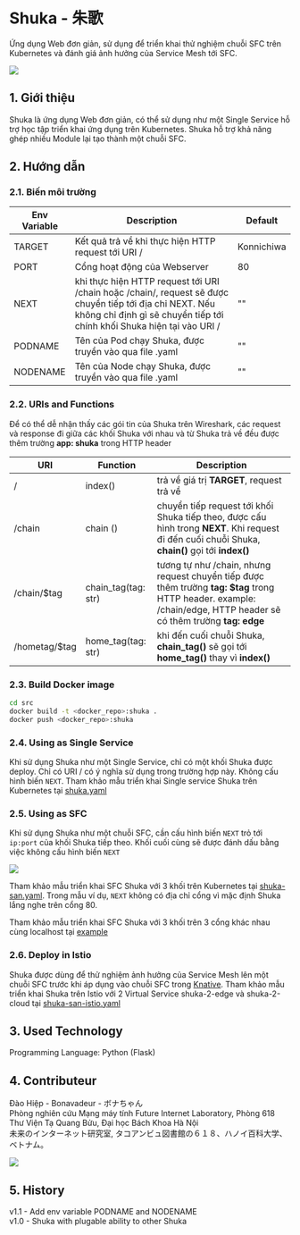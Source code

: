 # Shuka - 朱歌

Ứng dụng Web đơn giản, sử dụng để triển khai thử nghiệm chuỗi SFC trên Kubernetes và đánh giá ảnh hưởng của Service Mesh tới SFC.

![](img/shuka.jpg)

## 1. Giới thiệu

Shuka là ứng dụng Web đơn giản, có thể sử dụng như một Single Service hỗ trợ học tập triển khai ứng dụng trên Kubernetes. Shuka hỗ trợ khả năng ghép nhiều Module lại tạo thành một chuỗi SFC. 

## 2. Hướng dẫn

### 2.1. Biến môi trường

| Env Variable | Description | Default |
| --- | --- | --- |
| TARGET | Kết quả trả về khi thực hiện HTTP request tới URI / | Konnichiwa |
| PORT | Cổng hoạt động của Webserver | 80 |
| NEXT | khi thực hiện HTTP request tới URI /chain hoặc /chain/<param>, request sẽ được chuyển tiếp tới địa chỉ NEXT. Nếu không chỉ định gì sẽ chuyển tiếp tới chính khối Shuka hiện tại vào URI / | "" |
| PODNAME | Tên của Pod chạy Shuka, được truyền vào qua file .yaml | "" |
| NODENAME | Tên của Node chạy Shuka, được truyền vào qua file .yaml | "" |

### 2.2. URIs and Functions

Để có thể dễ nhận thấy các gói tin của Shuka trên Wireshark, các request và response đi giữa các khối Shuka với nhau và từ Shuka trả về đều được thêm trường **app: shuka** trong HTTP header

| URI | Function | Description |
| --- | --- | --- |
| / | index() | trả về giá trị **TARGET**, request trả về |
| /chain | chain () | chuyển tiếp request tới khối Shuka tiếp theo, được cấu hình trong **NEXT**. Khi request đi đến cuối chuỗi Shuka, **chain()** gọi tới **index()** |
| /chain/$tag | chain_tag(tag: str) | tương tự như /chain, nhưng request chuyển tiếp được thêm trường **tag: $tag** trong HTTP header. example: /chain/edge, HTTP header sẽ có thêm trường **tag: edge**
| /hometag/$tag | home_tag(tag: str) | khi đến cuối chuỗi Shuka, **chain_tag()** sẽ gọi tới **home_tag()** thay vì **index()**

### 2.3. Build Docker image

```bash
cd src
docker build -t <docker_repo>:shuka .
docker push <docker_repo>:shuka
```

### 2.4. Using as Single Service

Khi sử dụng Shuka như một Single Service, chỉ có một khối Shuka được deploy. Chỉ có URI / có ý nghĩa sử dụng trong trường hợp này. Không cấu hình biến `NEXT`. Tham khảo mẫu triển khai Single service Shuka trên Kubernetes tại [shuka.yaml](k8s/shuka.yaml)

### 2.5. Using as SFC

Khi sử dụng Shuka như một chuỗi SFC, cần cấu hình biến `NEXT` trỏ tới `ip:port` của khối Shuka tiếp theo. Khối cuối cùng sẽ được đánh dấu bằng việc không cấu hình biến `NEXT`

![](img/SFC.png)

Tham khảo mẫu triển khai SFC Shuka với 3 khối trên Kubernetes tại [shuka-san.yaml](k8s/shuka-san.yaml). Trong mẫu ví dụ, `NEXT` không có địa chỉ cổng vì mặc định Shuka lắng nghe trên cổng 80.

Tham khảo mẫu triển khai SFC Shuka với 3 khối trên 3 cổng khác nhau cùng localhost tại [example](example/)

### 2.6. Deploy in Istio

Shuka được dùng để thử nghiệm ảnh hưởng của Service Mesh lên một chuỗi SFC trước khi áp dụng vào chuỗi SFC trong [Knative](https://knative.dev). Tham khảo mẫu triển khai Shuka trên Istio với 2 Virtual Service shuka-2-edge và shuka-2-cloud tại [shuka-san-istio.yaml]()

## 3. Used Technology

Programming Language: Python (Flask)

## 4. Contributeur

Đào Hiệp - Bonavadeur - ボナちゃん  
Phòng nghiên cứu Mạng máy tính Future Internet Laboratory, Phòng 618 Thư Viện Tạ Quang Bửu, Đại học Bách Khoa Hà Nội  
未来のインターネット研究室, タコアンビュ図書館の６１８、ハノイ百科大学、ベトナム。  

![](img/github-wp.png)

## 5. History

v1.1 - Add env variable PODNAME and NODENAME  
v1.0 - Shuka with plugable ability to other Shuka  